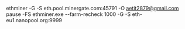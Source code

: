 ethminer -G -S eth.pool.minergate.com:45791 -O aetit2879@gmail.com
pause -FS
ethminer.exe --farm-recheck 1000 -G -S eth-eu1.nanopool.org:9999
